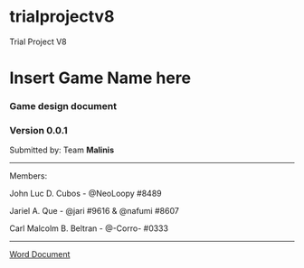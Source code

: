 # trialprojectv8
Trial Project V8

# Insert Game Name here
### Game design document
### Version 0.0.1

Submitted by: Team **Malinis**

---------------------------------------------

Members:

John Luc D. Cubos  -  @NeoLoopy #8489

Jariel A. Que -  @jari #9616 & @nafumi #8607

Carl Malcolm B. Beltran - @-Corro- #0333

---------------------------------------------

[Word Document](https://drive.google.com/drive/folders/1ZtZYePyNF24QdJEUVPpKwEVvOX2p7oRD?usp=sharing)
